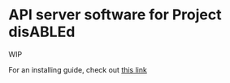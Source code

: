 # API server software for Project disABLEd

WIP

For an installing guide, check out [this link](./INSTALL.md)
